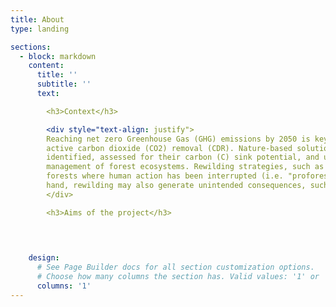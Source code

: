 ```yaml
---
title: About
type: landing

sections:
  - block: markdown
    content:
      title: ''
      subtitle: ''
      text:

        <h3>Context</h3>

        <div style="text-align: justify">
        Reaching net zero Greenhouse Gas (GHG) emissions by 2050 is key to limit global warming to 1.5°C, and requires in all scenarios
        active carbon dioxide (CO2) removal (CDR). Nature-based solutions (NBS) offer low-cost options for CDR, which need to be better
        identified, assessed for their carbon (C) sink potential, and upscaled. NBS include increased protection, restoration, and improved
        management of forest ecosystems. Rewilding strategies, such as natural reforestation on marginal lands or renaturalization of
        forests where human action has been interrupted (i.e. "proforestation"), also offer opportunities to increase C sinks. On the other
        hand, rewilding may also generate unintended consequences, such as increased fire hazard and loss of C through wildfire emissions.
        </div>

        <h3>Aims of the project</h3>
        


    
    design:
      # See Page Builder docs for all section customization options.
      # Choose how many columns the section has. Valid values: '1' or '2'.
      columns: '1'
---
```

